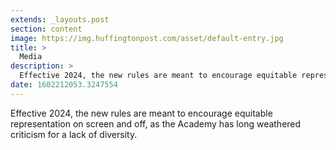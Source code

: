 ```yaml
--- 
extends: _layouts.post 
section: content 
image: https://img.huffingtonpost.com/asset/default-entry.jpg 
title: > 
  Media 
description: > 
  Effective 2024, the new rules are meant to encourage equitable representation on screen and off, as the Academy has long weathered criticism for a lack of diversity. 
date: 1602212053.3247554 
--- 
```

Effective 2024, the new rules are meant to encourage equitable representation on screen and off, as the Academy has long weathered criticism for a lack of diversity.